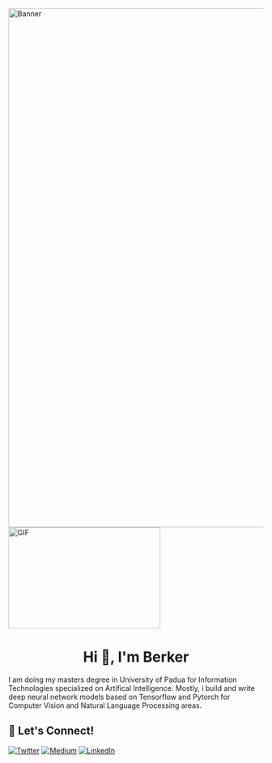 <img width="1024" alt="Banner" src="https://i.imgur.com/nmy7MH6.png">
<img src="https://imgur.com/a/ZfdUTbF" alt="GIF" width="300" height="200" />



<h1 align="center">Hi 👋, I'm Berker</h1>

I am doing my masters degree in University of Padua for Information Technologies specialized on Artifical Intelligence. Mostly, i build and write deep neural network models based on Tensorflow and Pytorch for Computer Vision and Natural Language Processing areas.  


## 🔗 Let's Connect!
<a href="https://twitter.com/berker_senol" target="_blank"><img alt="Twitter" src="https://img.shields.io/badge/twitter-%231DA1F2.svg?&style=for-the-badge&logo=twitter&logoColor=white" /></a>
<a href="https://medium.com/@berkersenol" target="_blank"><img alt="Medium" src="https://img.shields.io/badge/medium-%2312100E.svg?&style=for-the-badge&logo=medium&logoColor=white" /></a>
<a href="[www.linkedin.com/in/berker-senol-1b6b68213/](https://www.linkedin.com/in/berker-senol-1b6b68213/)" target="_blank"><img alt="LinkedIn" src="https://img.shields.io/badge/linkedin-%230077B5.svg?&style=for-the-badge&logo=linkedin&logoColor=white" /></a>
